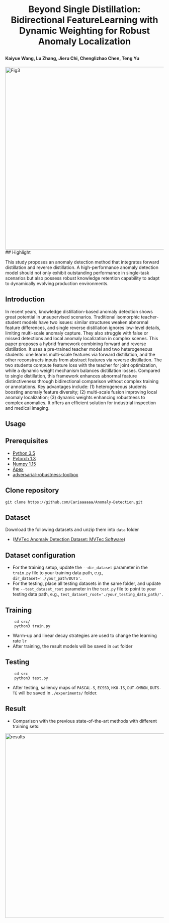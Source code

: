 # <p align=center> Beyond Single Distillation: Bidirectional FeatureLearning with Dynamic Weighting for Robust Anomaly Localization </p>
#### Kaiyue Wang, Lu Zhang, Jieru Chi, Chenglizhao Chen, Teng Yu </sup>


 
 <img width="1023" height="579" alt="Fig3" src="https://github.com/user-attachments/assets/4ace086b-618d-4e38-8b50-2d1ac5446bd1" />
 ## Highlight

This study proposes an anomaly detection method that integrates forward distillation and reverse distillation. A high-performance anomaly detection
model should not only exhibit outstanding performance in single-task scenarios but also possess robust knowledge retention capability to adapt to dynamically evolving production environments.

## Introduction

In recent years, knowledge distillation-based anomaly detection shows great potential in unsupervised scenarios. Traditional isomorphic teacher-student models have two issues: similar structures weaken abnormal feature differences, and single reverse distillation ignores low-level details, limiting multi-scale anomaly capture. They also struggle with false or missed detections and local anomaly localization in complex scenes. This paper proposes a hybrid framework combining forward and reverse distillation. It uses a pre-trained teacher model and two heterogeneous students: one learns multi-scale features via forward distillation, and the other reconstructs inputs from abstract features via reverse distillation. The two students compute feature loss with the teacher for joint optimization, while a dynamic weight mechanism balances distillation losses. Compared to single distillation, this framework enhances abnormal feature distinctiveness through bidirectional comparison without complex training or annotations. Key advantages include: (1) heterogeneous students boosting anomaly feature diversity; (2) multi-scale fusion improving local anomaly localization; (3) dynamic weights enhancing robustness to complex anomalies. It offers an efficient solution for industrial inspection and medical imaging. 

## Usage

## Prerequisites

- [Python 3.5](https://www.python.org/)
- [Pytorch 1.3](http://pytorch.org/)
- [Numpy 1.15](https://numpy.org/)
- [Apex](https://github.com/NVIDIA/apex)
- [adversarial-robustness-toolbox](https://github.com/Trusted-AI/adversarial-robustness-toolbox)

## Clone repository

```shell
git clone https://github.com/Cariaaaaaa/Anomaly-Detection.git
```

## Dataset

Download the following datasets and unzip them into `data` folder

- ([MVTec Anomaly Detection Dataset: MVTec Software](https://www.mvtec.com/company/research/datasets/mvtec-ad))

## Dataset configuration

- For the training setup, update the `--dir_dataset` parameter in the `train.py` file to your training data path, e.g., `dir_dataset='./your_path/DUTS'`.
- For the testing, place all testing datasets in the same folder, and update the `--test_dataset_root` parameter in the `test.py` file to point to your testing data path, e.g., `test_dataset_root='./your_testing_data_path/'`.

## Training

```shell
    cd src/
    python3 train.py
```

- Warm-up and linear decay strategies are used to change the learning rate `lr`
- After training, the result models will be saved in `out` folder

## Testing

```shell
    cd src
    python3 test.py
```

- After testing, saliency maps of `PASCAL-S`, `ECSSD`, `HKU-IS`, `DUT-OMRON`, `DUTS-TE` will be saved in `./experiments/` folder.

## Result

+ Comparison with the previous state-of-the-art methods with different training sets:


<img width="1059" height="585" alt="results" src="https://github.com/user-attachments/assets/8b6fbe9f-097b-4689-8caa-b3344be51f42" />
